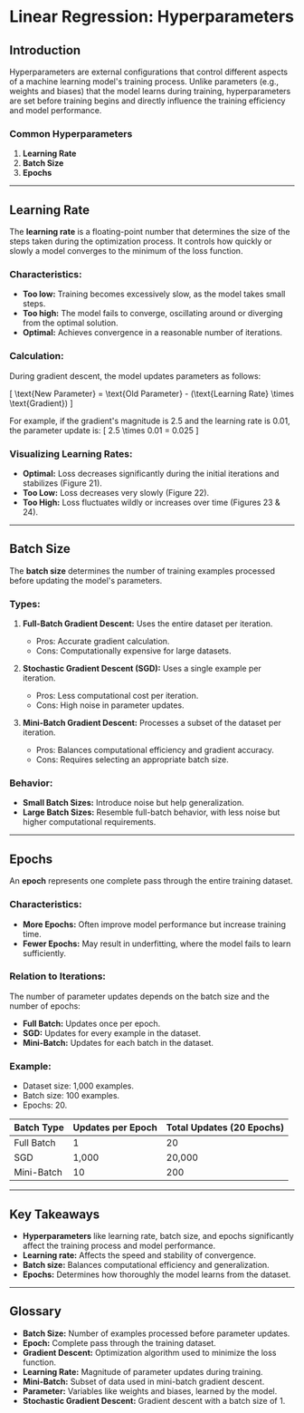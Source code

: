 # Linear Regression: Hyperparameters

## Introduction
Hyperparameters are external configurations that control different aspects of a machine learning model's training process. Unlike parameters (e.g., weights and biases) that the model learns during training, hyperparameters are set before training begins and directly influence the training efficiency and model performance.

### Common Hyperparameters
1. **Learning Rate**
2. **Batch Size**
3. **Epochs**

---

## Learning Rate
The **learning rate** is a floating-point number that determines the size of the steps taken during the optimization process. It controls how quickly or slowly a model converges to the minimum of the loss function.

### Characteristics:
- **Too low:** Training becomes excessively slow, as the model takes small steps.
- **Too high:** The model fails to converge, oscillating around or diverging from the optimal solution.
- **Optimal:** Achieves convergence in a reasonable number of iterations.

### Calculation:
During gradient descent, the model updates parameters as follows:

\[ \text{New Parameter} = \text{Old Parameter} - (\text{Learning Rate} \times \text{Gradient}) \]

For example, if the gradient's magnitude is 2.5 and the learning rate is 0.01, the parameter update is:
\[ 2.5 \times 0.01 = 0.025 \]

### Visualizing Learning Rates:
- **Optimal:** Loss decreases significantly during the initial iterations and stabilizes (Figure 21).
- **Too Low:** Loss decreases very slowly (Figure 22).
- **Too High:** Loss fluctuates wildly or increases over time (Figures 23 & 24).

---

## Batch Size
The **batch size** determines the number of training examples processed before updating the model's parameters. 

### Types:
1. **Full-Batch Gradient Descent:** Uses the entire dataset per iteration.
   - Pros: Accurate gradient calculation.
   - Cons: Computationally expensive for large datasets.

2. **Stochastic Gradient Descent (SGD):** Uses a single example per iteration.
   - Pros: Less computational cost per iteration.
   - Cons: High noise in parameter updates.

3. **Mini-Batch Gradient Descent:** Processes a subset of the dataset per iteration.
   - Pros: Balances computational efficiency and gradient accuracy.
   - Cons: Requires selecting an appropriate batch size.

### Behavior:
- **Small Batch Sizes:** Introduce noise but help generalization.
- **Large Batch Sizes:** Resemble full-batch behavior, with less noise but higher computational requirements.

---

## Epochs
An **epoch** represents one complete pass through the entire training dataset.

### Characteristics:
- **More Epochs:** Often improve model performance but increase training time.
- **Fewer Epochs:** May result in underfitting, where the model fails to learn sufficiently.

### Relation to Iterations:
The number of parameter updates depends on the batch size and the number of epochs:

- **Full Batch:** Updates once per epoch.
- **SGD:** Updates for every example in the dataset.
- **Mini-Batch:** Updates for each batch in the dataset.

### Example:
- Dataset size: 1,000 examples.
- Batch size: 100 examples.
- Epochs: 20.

| Batch Type | Updates per Epoch | Total Updates (20 Epochs) |
|------------|-------------------|--------------------------|
| Full Batch | 1                 | 20                       |
| SGD        | 1,000             | 20,000                   |
| Mini-Batch | 10                | 200                      |

---

## Key Takeaways
- **Hyperparameters** like learning rate, batch size, and epochs significantly affect the training process and model performance.
- **Learning rate:** Affects the speed and stability of convergence.
- **Batch size:** Balances computational efficiency and generalization.
- **Epochs:** Determines how thoroughly the model learns from the dataset.

---

## Glossary
- **Batch Size:** Number of examples processed before parameter updates.
- **Epoch:** Complete pass through the training dataset.
- **Gradient Descent:** Optimization algorithm used to minimize the loss function.
- **Learning Rate:** Magnitude of parameter updates during training.
- **Mini-Batch:** Subset of data used in mini-batch gradient descent.
- **Parameter:** Variables like weights and biases, learned by the model.
- **Stochastic Gradient Descent:** Gradient descent with a batch size of 1.
